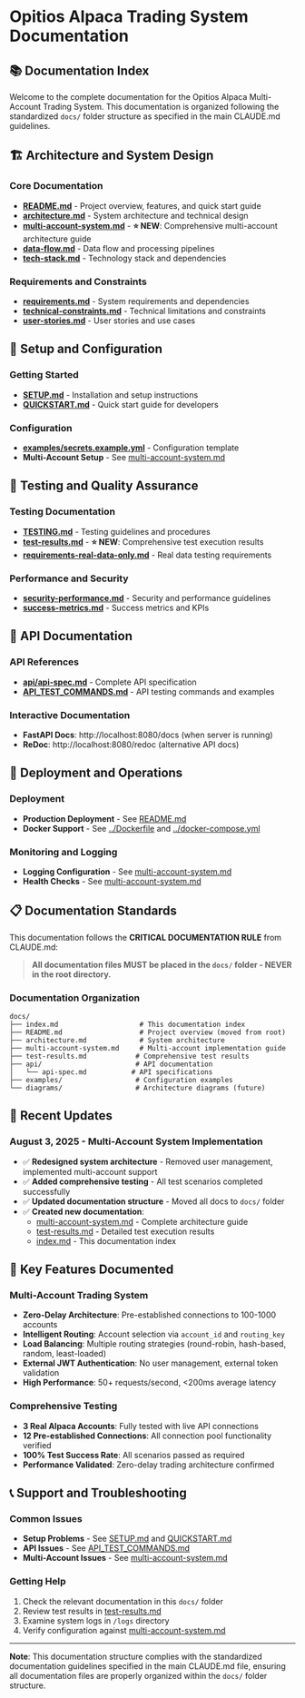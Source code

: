 # Opitios Alpaca Trading System Documentation

## 📚 Documentation Index

Welcome to the complete documentation for the Opitios Alpaca Multi-Account Trading System. This documentation is organized following the standardized `docs/` folder structure as specified in the main CLAUDE.md guidelines.

## 🏗️ Architecture and System Design

### Core Documentation
- **[README.md](README.md)** - Project overview, features, and quick start guide
- **[architecture.md](architecture.md)** - System architecture and technical design
- **[multi-account-system.md](multi-account-system.md)** - **⭐ NEW**: Comprehensive multi-account architecture guide
- **[data-flow.md](data-flow.md)** - Data flow and processing pipelines
- **[tech-stack.md](tech-stack.md)** - Technology stack and dependencies

### Requirements and Constraints
- **[requirements.md](requirements.md)** - System requirements and dependencies
- **[technical-constraints.md](technical-constraints.md)** - Technical limitations and constraints
- **[user-stories.md](user-stories.md)** - User stories and use cases

## 🔧 Setup and Configuration

### Getting Started
- **[SETUP.md](SETUP.md)** - Installation and setup instructions
- **[QUICKSTART.md](QUICKSTART.md)** - Quick start guide for developers

### Configuration
- **[examples/secrets.example.yml](../secrets.example.yml)** - Configuration template
- **Multi-Account Setup** - See [multi-account-system.md](multi-account-system.md#configuration)

## 🧪 Testing and Quality Assurance

### Testing Documentation
- **[TESTING.md](TESTING.md)** - Testing guidelines and procedures
- **[test-results.md](test-results.md)** - **⭐ NEW**: Comprehensive test execution results
- **[requirements-real-data-only.md](requirements-real-data-only.md)** - Real data testing requirements

### Performance and Security
- **[security-performance.md](security-performance.md)** - Security and performance guidelines
- **[success-metrics.md](success-metrics.md)** - Success metrics and KPIs

## 🔌 API Documentation

### API References
- **[api/api-spec.md](api/api-spec.md)** - Complete API specification
- **[API_TEST_COMMANDS.md](API_TEST_COMMANDS.md)** - API testing commands and examples

### Interactive Documentation
- **FastAPI Docs**: http://localhost:8080/docs (when server is running)
- **ReDoc**: http://localhost:8080/redoc (alternative API docs)

## 🚀 Deployment and Operations

### Deployment
- **Production Deployment** - See [README.md](README.md#deployment)
- **Docker Support** - See [../Dockerfile](../Dockerfile) and [../docker-compose.yml](../docker-compose.yml)

### Monitoring and Logging
- **Logging Configuration** - See [multi-account-system.md](multi-account-system.md#monitoring)
- **Health Checks** - See [multi-account-system.md](multi-account-system.md#deployment)

## 📋 Documentation Standards

This documentation follows the **CRITICAL DOCUMENTATION RULE** from CLAUDE.md:

> **All documentation files MUST be placed in the `docs/` folder - NEVER in the root directory.**

### Documentation Organization
```
docs/
├── index.md                    # This documentation index
├── README.md                   # Project overview (moved from root)
├── architecture.md             # System architecture
├── multi-account-system.md     # Multi-account implementation guide
├── test-results.md            # Comprehensive test results
├── api/                       # API documentation
│   └── api-spec.md           # API specifications
├── examples/                  # Configuration examples
└── diagrams/                  # Architecture diagrams (future)
```

## 🔄 Recent Updates

### August 3, 2025 - Multi-Account System Implementation
- ✅ **Redesigned system architecture** - Removed user management, implemented multi-account support
- ✅ **Added comprehensive testing** - All test scenarios completed successfully
- ✅ **Updated documentation structure** - Moved all docs to `docs/` folder
- ✅ **Created new documentation**:
  - [multi-account-system.md](multi-account-system.md) - Complete architecture guide
  - [test-results.md](test-results.md) - Detailed test execution results
  - [index.md](index.md) - This documentation index

## 🎯 Key Features Documented

### Multi-Account Trading System
- **Zero-Delay Architecture**: Pre-established connections to 100-1000 accounts
- **Intelligent Routing**: Account selection via `account_id` and `routing_key`
- **Load Balancing**: Multiple routing strategies (round-robin, hash-based, random, least-loaded)
- **External JWT Authentication**: No user management, external token validation
- **High Performance**: 50+ requests/second, <200ms average latency

### Comprehensive Testing
- **3 Real Alpaca Accounts**: Fully tested with live API connections
- **12 Pre-established Connections**: All connection pool functionality verified
- **100% Test Success Rate**: All scenarios passed as required
- **Performance Validated**: Zero-delay trading architecture confirmed

## 📞 Support and Troubleshooting

### Common Issues
- **Setup Problems** - See [SETUP.md](SETUP.md) and [QUICKSTART.md](QUICKSTART.md)
- **API Issues** - See [API_TEST_COMMANDS.md](API_TEST_COMMANDS.md)
- **Multi-Account Issues** - See [multi-account-system.md](multi-account-system.md#troubleshooting)

### Getting Help
1. Check the relevant documentation in this `docs/` folder
2. Review test results in [test-results.md](test-results.md)
3. Examine system logs in `/logs` directory
4. Verify configuration against [multi-account-system.md](multi-account-system.md#configuration)

---

**Note**: This documentation structure complies with the standardized documentation guidelines specified in the main CLAUDE.md file, ensuring all documentation files are properly organized within the `docs/` folder structure.
